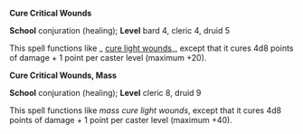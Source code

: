  **Cure Critical Wounds**

**School** conjuration (healing); **Level** bard 4, cleric 4, druid 5

This spell functions like _ [cure light wounds](cureLightWounds#_cure-light-wounds)_, except that it cures 4d8 points of damage + 1 point per caster level (maximum +20).

**Cure Critical Wounds, Mass**

**School** conjuration (healing); **Level** cleric 8, druid 9

This spell functions like _mass cure light wounds_, except that it cures 4d8 points of damage + 1 point per caster level (maximum +40).

